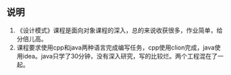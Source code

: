 ## 说明

1. 《设计模式》课程是面向对象课程的深入，总的来说收获很多，作业简单，给分倍儿高。
2. 课程要求使用cpp和java两种语言完成编写任务，cpp使用clion完成，java使用idea。java只学了30分钟，没有深入研究，写的比较烂。两个工程混在了一起。


